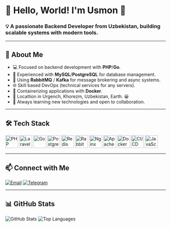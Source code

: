 # 🌟 Hello, World! I'm Usmon 👋  

### 💡 A passionate **Backend Developer** from Uzbekistan, building scalable systems with modern tools. 

---

## 🚀 About Me
- 💻 Focused on backend development with **PHP**/**Go**.  
- 🐘 Experienced with **MySQL**/**PostgreSQL** for database management.  
- 📨 Using **RabbitMQ** / **Kafka** for message brokering and async systems.  
- 🌐 Skill based DevOps (technical services for any servers).  
- 🐳 Containerizing applications with **Docker**.  
- 📍 Localtion in Urgench, Khorezm, Uzbekistan, Earth. 😀  
- 🌱 Always learning new technologies and open to collaboration.  

---

## 🛠️ Tech Stack
<p>
  <img src="https://cdn.jsdelivr.net/gh/devicons/devicon/icons/php/php-original.svg" alt="PHP" width="40" height="40"/>
  <img src="https://cdn.jsdelivr.net/gh/devicons/devicon/icons/laravel/laravel-plain.svg" alt="Laravel" width="40" height="40"/>
  <img src="https://cdn.jsdelivr.net/gh/devicons/devicon/icons/go/go-original.svg" alt="Go" width="40" height="40"/>
  <img src="https://cdn.jsdelivr.net/gh/devicons/devicon/icons/postgresql/postgresql-original.svg" alt="PostgreSQL" width="40" height="40"/>
  <img src="https://cdn.jsdelivr.net/gh/devicons/devicon/icons/redis/redis-original.svg" alt="Redis" width="40" height="40"/>
  <img src="https://www.vectorlogo.zone/logos/rabbitmq/rabbitmq-icon.svg" alt="RabbitMQ" width="40" height="40"/>
  <img src="https://cdn.jsdelivr.net/gh/devicons/devicon/icons/nginx/nginx-original.svg" alt="Nginx" width="40" height="40"/>
  <img src="https://cdn.jsdelivr.net/gh/devicons/devicon/icons/apache/apache-original.svg" alt="Apache" width="40" height="40"/>
  <img src="https://cdn.jsdelivr.net/gh/devicons/devicon/icons/docker/docker-original.svg" alt="Docker" width="40" height="40"/>
  <img src="https://cdn.jsdelivr.net/gh/devicons/devicon/icons/githubactions/githubactions-original.svg" alt="CI/CD" width="40" height="40"/>
  <img src="https://cdn.jsdelivr.net/gh/devicons/devicon/icons/javascript/javascript-original.svg" alt="JavaScript" width="40" height="40"/>
</p>

---

## 📫 Connect with Me
[![Email](https://img.shields.io/badge/Email-usmonzaripov%40gmail.com-red?style=for-the-badge&logo=gmail)](mailto:usmonzaripov@gmail.com)
[![Telegram](https://img.shields.io/badge/Telegram-@usmon-blue?style=for-the-badge&logo=telegram)](https://t.me/usmon)

---

## 📊 GitHub Stats
![GitHub Stats](https://github-readme-stats.vercel.app/api?username=usmon&show_icons=true&theme=default) ![Top Languages](https://github-readme-stats.vercel.app/api/top-langs/?username=usmon&layout=compact&theme=default)


